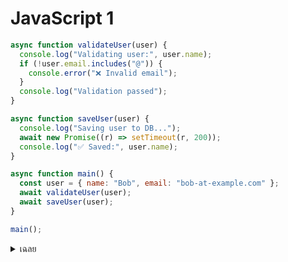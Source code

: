 # JavaScript 1

```javascript
async function validateUser(user) {
  console.log("Validating user:", user.name);
  if (!user.email.includes("@")) {
    console.error("❌ Invalid email");
  }
  console.log("Validation passed");
}

async function saveUser(user) {
  console.log("Saving user to DB...");
  await new Promise((r) => setTimeout(r, 200));
  console.log("✅ Saved:", user.name);
}

async function main() {
  const user = { name: "Bob", email: "bob-at-example.com" };
  await validateUser(user);
  await saveUser(user);
}

main();
```

<details>
<summary>เฉลย</summary>

## เฉลย

- ไม่มี return หลัง validation fail ทำให้ saveUser ทำงานต่อ

- แก้:

```javascript
if (!user.email.includes("@")) return console.error("Invalid email");
```

</details>
